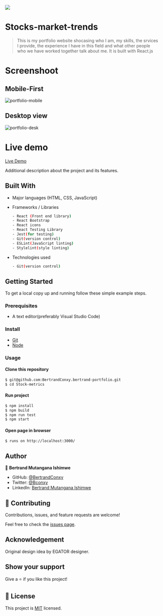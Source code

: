 ![](https://img.shields.io/badge/Portfolio-blue)

# Stocks-market-trends
> This is my portfolio website shocasing who I am, my skills, the srvices I provide, the  experience I have in this field and what other people who we have worked together talk about me. It is built with React.js

# Screenshoot

## Mobile-First
![portfolio-mobile](https://user-images.githubusercontent.com/90222110/159469034-5d0b1854-2155-449a-be58-1aeb6abf47be.png)


## Desktop view

![portfolio-desk](https://user-images.githubusercontent.com/90222110/159469025-640252c1-1814-42ac-b2a5-303ae91c99ea.png)


# Live demo
[Live Demo](https://bertrandmutangana.netlify.app/)


Additional description about the project and its features.

## Built With

- Major languages (HTML, CSS, JavaScript)

- Frameworks / Libraries
  ```bash
  - React (Front end library)
  - React Bootstrap
  - React icons
  - React Testing Library
  - Jest(for testing)
  - Git(version control)
  - ESLint(JavaScript linting)
  - Stylelint(style linting)
  ```

- Technologies used 
  
  ``` bash
  - Git(version control)
  ```


## Getting Started

To get a local copy up and running follow these simple example steps.

### Prerequisites
 - A text editor(preferably Visual Studio Code)

### Install
  -  [Git](https://git-scm.com/downloads)
  -  [Node](https://nodejs.org/en/download/)

### Usage
#### Clone this repository

```bash
$ git@github.com:BertrandConxy.bertrand-portfolio.git
$ cd Stock-metrics
```
#### Run project

```bash
$ npm install
$ npm build
$ npm run test
$ npm start
```

#### Open page in browser
```bash
$ runs on http://localhost:3000/
```

## Author

👤 **Bertrand Mutangana Ishimwe**

- GitHub: [@BertrandConxy](https://github.com/BertrandConxy)
- Twitter: [@Bconxy](https://twitter.com/BertrandMutanga)
- LinkedIn: [Bertrand Mutangana Ishimwe](https://www.linkedin.com/in/bertrandmutangana)

## 🤝 Contributing

Contributions, issues, and feature requests are welcome!

Feel free to check the [issues page](https://github.com/BertrandConxy/bertrand-portfolio/issues).

## Acknowledgement
Original design idea by EGATOR designer.

## Show your support

Give a ⭐️ if you like this project!

## 📝 License

This project is [MIT](https://opensource.org/licenses/MIT) licensed.
